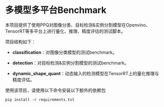 # 多模型多平台Benchmark

本项目提供了使用PPQ对图像分类、目标检测&实例分割模型在Openvino、TensorRT等多平台上进行量化、推理、精度评估的测试脚本。

项目结构如下：

- **classification**：对图像分类模型的测试benchmark。
- **detection**：对目标检测&实例分割模型的测试benchmark。

- **dynamic_shape_quant**：动态输入的检测模型在TensorRT上的量化推理与精度评估。

使用该项目，请使用以下命令安装以下额外的依赖包

```shell
pip install -r requirements.txt
```

